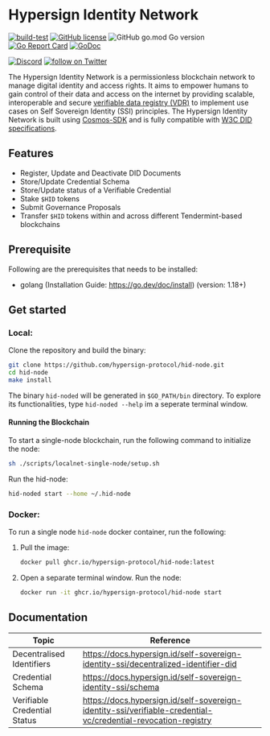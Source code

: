 # Hypersign Identity Network

[![build-test](https://github.com/hypersign-protocol/hid-node/actions/workflows/build.yml/badge.svg)](https://github.com/hypersign-protocol/hid-node/actions/workflows/build.yml) [![GitHub license](https://img.shields.io/github/license/hypersign-protocol/hid-node?color=blue&style=flat-square)](https://github.com/hypersign-protocol/hid-node/blob/main/LICENSE) ![GitHub go.mod Go version](https://img.shields.io/github/go-mod/go-version/hypersign-protocol/hid-node?style=flat-square) [![Go Report Card](https://goreportcard.com/badge/github.com/hypersign-protocol/hid-node)](https://goreportcard.com/report/github.com/hypersign-protocol/hid-node) [![GoDoc](https://img.shields.io/badge/godoc-reference-blue?style=flat-square&logo=go)](https://pkg.go.dev/github.com/hypersign-protocol/hid-node)

<a href="https://discord.gg/CCjJPUuVUz"><img src="https://img.shields.io/discord/308323056592486420?logo=discord" alt="Discord"></a>
<a href="https://twitter.com/intent/follow?screen_name=hypersignchain"> <img src="https://img.shields.io/twitter/follow/hypersignchain?style=social&logo=twitter" alt="follow on Twitter"></a>


The Hypersign Identity Network is a permissionless blockchain network to manage digital identity and access rights. It aims to empower humans to gain control of their data and access on the internet by providing scalable, interoperable and secure [verifiable data registry (VDR)](https://www.w3.org/TR/did-core/#dfn-verifiable-data-registry) to implement use cases on Self Sovereign Identity (SSI) principles. The Hypersign Identity Network is built using [Cosmos-SDK](https://tendermint.com/sdk/) and is fully compatible with [W3C DID specifications](https://www.w3.org/TR/did-core/).

## Features

- Register, Update and Deactivate DID Documents
- Store/Update Credential Schema
- Store/Update status of a Verifiable Credential
- Stake `$HID` tokens
- Submit Governance Proposals
- Transfer `$HID` tokens within and across different Tendermint-based blockchains

## Prerequisite

Following are the prerequisites that needs to be installed:

- golang (Installation Guide: https://go.dev/doc/install) (version: 1.18+)

## Get started

### Local:

Clone the repository and build the binary:

```sh
git clone https://github.com/hypersign-protocol/hid-node.git
cd hid-node
make install
```

The binary `hid-noded` will be generated in `$GO_PATH/bin` directory. To explore its functionalities, type `hid-noded --help` im a seperate terminal window.

#### Running the Blockchain

To start a single-node blockchain, run the following command to initialize the node:

```sh
sh ./scripts/localnet-single-node/setup.sh
```
Run the hid-node:

```sh
hid-noded start --home ~/.hid-node
```

### Docker:

To run a single node `hid-node` docker container, run the following:

1. Pull the image:
   ```sh
   docker pull ghcr.io/hypersign-protocol/hid-node:latest
   ```

2. Open a separate terminal window. Run the node:
   ```sh
   docker run -it ghcr.io/hypersign-protocol/hid-node start
   ```

## Documentation

| Topic | Reference |
| ----- | ---- |
| Decentralised Identifiers | https://docs.hypersign.id/self-sovereign-identity-ssi/decentralized-identifier-did |
| Credential Schema | https://docs.hypersign.id/self-sovereign-identity-ssi/schema |
| Verifiable Credential Status | https://docs.hypersign.id/self-sovereign-identity-ssi/verifiable-credential-vc/credential-revocation-registry |

